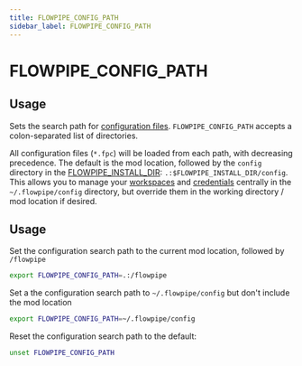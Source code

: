 ```yaml
---
title: FLOWPIPE_CONFIG_PATH
sidebar_label: FLOWPIPE_CONFIG_PATH
---
```


# FLOWPIPE_CONFIG_PATH

## Usage 

 Sets the search path for [configuration files](/docs/reference/config-files).  `FLOWPIPE_CONFIG_PATH` accepts a colon-separated list of directories.  
 
 All configuration files (`*.fpc`) will be loaded from each path, with decreasing precedence.  The default is the mod location, followed by the `config` directory in the [FLOWPIPE_INSTALL_DIR](/docs/reference/env-vars/flowpipe_install_dir): `.:$FLOWPIPE_INSTALL_DIR/config`.  This allows you to manage your [workspaces](/docs/reference/config-files/workspace) and [credentials](/docs/reference/config-files/credential) centrally in the `~/.flowpipe/config` directory, but override them in the working directory / mod location if desired.


## Usage

Set the configuration search path to the current mod location, followed by `/flowpipe`
```bash
export FLOWPIPE_CONFIG_PATH=.:/flowpipe
```

Set a the configuration search path to `~/.flowpipe/config` but don't include the mod location
```bash
export FLOWPIPE_CONFIG_PATH=~/.flowpipe/config
```

Reset the configuration search path to the default:
```bash
unset FLOWPIPE_CONFIG_PATH
```